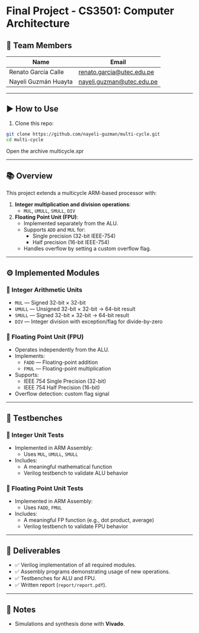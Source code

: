 # Final Project - CS3501: Computer Architecture

## 👥 Team Members

| Name                    | Email                  |
|-------------------------|------------------------|
| Renato García Calle     | renato.garcia@utec.edu.pe |
| Nayeli Guzmán Huayta    | nayeli.guzman@utec.edu.pe  |

---

## ▶️ How to Use

1. Clone this repo:

```bash
git clone https://github.com/nayeli-guzman/multi-cycle.git
cd multi-cycle
```

Open the archive multicycle.xpr

---

## 📚 Overview

This project extends a multicycle ARM-based processor with:

1. **Integer multiplication and division operations**:
   - `MUL`, `UMULL`, `SMULL`, `DIV`
2. **Floating Point Unit (FPU)**:
   - Implemented separately from the ALU.
   - Supports `ADD` and `MUL` for:
     - Single precision (32-bit IEEE-754)
     - Half precision (16-bit IEEE-754)
   - Handles overflow by setting a custom overflow flag.

---

## ⚙️ Implemented Modules

### 🔢 Integer Arithmetic Units
- `MUL` — Signed 32-bit × 32-bit
- `UMULL` — Unsigned 32-bit × 32-bit → 64-bit result
- `SMULL` — Signed 32-bit × 32-bit → 64-bit result
- `DIV` — Integer division with exception/flag for divide-by-zero

### 🧮 Floating Point Unit (FPU)
- Operates independently from the ALU.
- Implements:
  - `FADD` — Floating-point addition
  - `FMUL` — Floating-point multiplication
- Supports:
  - IEEE 754 Single Precision (32-bit)
  - IEEE 754 Half Precision (16-bit)
- Overflow detection: custom flag signal

---

## 🧪 Testbenches

### 🧪 Integer Unit Tests
- Implemented in ARM Assembly:
  - Uses `MUL`, `UMULL`, `SMULL`
- Includes:
  - A meaningful mathematical function
  - Verilog testbench to validate ALU behavior

### 🧪 Floating Point Unit Tests
- Implemented in ARM Assembly:
  - Uses `FADD`, `FMUL`
- Includes:
  - A meaningful FP function (e.g., dot product, average)
  - Verilog testbench to validate FPU behavior


---

## 📅 Deliverables

- ✅ Verilog implementation of all required modules.
- ✅ Assembly programs demonstrating usage of new operations.
- ✅ Testbenches for ALU and FPU.
- ✅ Written report (`report/report.pdf`).
---

## 📝 Notes

- Simulations and synthesis done with **Vivado**.
